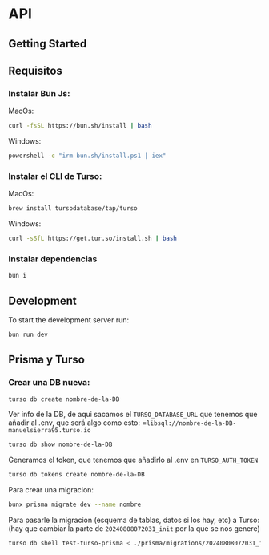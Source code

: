 # API

## Getting Started

## Requisitos

### Instalar Bun Js:

MacOs:

```bash
curl -fsSL https://bun.sh/install | bash
```

Windows:

```bash
powershell -c "irm bun.sh/install.ps1 | iex"
```

### Instalar el CLI de Turso:

MacOs:

```bash
brew install tursodatabase/tap/turso
```

Windows:

```bash
curl -sSfL https://get.tur.so/install.sh | bash
```

### Instalar dependencias

```bash
bun i
```

## Development

To start the development server run:

```bash
bun run dev
```

## Prisma y Turso

### Crear una DB nueva:

```bash
turso db create nombre-de-la-DB
```

Ver info de la DB, de aqui sacamos el `TURSO_DATABASE_URL` que tenemos que añadir al .env, que será algo como esto: =`libsql://nombre-de-la-DB-manuelsierra95.turso.io`

```bash
turso db show nombre-de-la-DB
```

Generamos el token, que tenemos que añadirlo al .env en `TURSO_AUTH_TOKEN`

```bash
turso db tokens create nombre-de-la-DB
```

Para crear una migracion:

```bash
bunx prisma migrate dev --name nombre
```

Para pasarle la migracion (esquema de tablas, datos si los hay, etc) a Turso: (hay que cambiar la parte de `20240808072031_init` por la que se nos genere)

```bash
turso db shell test-turso-prisma < ./prisma/migrations/20240808072031_init/migration.sql
```

